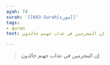```yaml
---
ayah: 74
surah: '[[043-Surah|سورة]]'
tags:
- quran
text: إن المجرمين في عذاب جهنم خالدون

---
```

> إن المجرمين في عذاب جهنم خالدون
